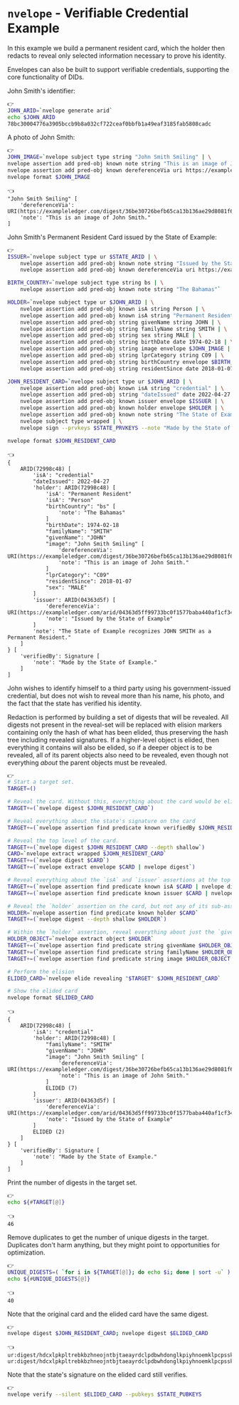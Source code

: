 # `nvelope` - Verifiable Credential Example

In this example we build a permanent resident card, which the holder then redacts to reveal only selected information necessary to prove his identity.

Envelopes can also be built to support verifiable credentials, supporting the core functionality of DIDs.

John Smith's identifier:

```bash
👉
JOHN_ARID=`nvelope generate arid`
echo $JOHN_ARID
78bc30004776a3905bccb9b8a032cf722ceaf0bbfb1a49eaf3185fab5808cadc
```

A photo of John Smith:

```bash
👉
JOHN_IMAGE=`nvelope subject type string "John Smith Smiling" | \
nvelope assertion add pred-obj known note string "This is an image of John Smith." | \
nvelope assertion add pred-obj known dereferenceVia uri https://exampleledger.com/digest/36be30726befb65ca13b136ae29d8081f64792c2702415eb60ad1c56ed33c999`
nvelope format $JOHN_IMAGE
```

```
👈
"John Smith Smiling" [
    'dereferenceVia': URI(https://exampleledger.com/digest/36be30726befb65ca13b136ae29d8081f64792c2702415eb60ad1c56ed33c999)
    'note': "This is an image of John Smith."
]
```

John Smith's Permanent Resident Card issued by the State of Example:

```bash
👉
ISSUER=`nvelope subject type ur $STATE_ARID | \
    nvelope assertion add pred-obj known note string "Issued by the State of Example" | \
    nvelope assertion add pred-obj known dereferenceVia uri https://exampleledger.com/arid/04363d5ff99733bc0f1577baba440af1cf344ad9e454fad9d128c00fef6505e8`

BIRTH_COUNTRY=`nvelope subject type string bs | \
    nvelope assertion add pred-obj known note string "The Bahamas"`

HOLDER=`nvelope subject type ur $JOHN_ARID | \
    nvelope assertion add pred-obj known isA string Person | \
    nvelope assertion add pred-obj known isA string "Permanent Resident" | \
    nvelope assertion add pred-obj string givenName string JOHN | \
    nvelope assertion add pred-obj string familyName string SMITH | \
    nvelope assertion add pred-obj string sex string MALE | \
    nvelope assertion add pred-obj string birthDate date 1974-02-18 | \
    nvelope assertion add pred-obj string image envelope $JOHN_IMAGE | \
    nvelope assertion add pred-obj string lprCategory string C09 | \
    nvelope assertion add pred-obj string birthCountry envelope $BIRTH_COUNTRY | \
    nvelope assertion add pred-obj string residentSince date 2018-01-07`

JOHN_RESIDENT_CARD=`nvelope subject type ur $JOHN_ARID | \
    nvelope assertion add pred-obj known isA string "credential" | \
    nvelope assertion add pred-obj string "dateIssued" date 2022-04-27 | \
    nvelope assertion add pred-obj known issuer envelope $ISSUER | \
    nvelope assertion add pred-obj known holder envelope $HOLDER | \
    nvelope assertion add pred-obj known note string "The State of Example recognizes JOHN SMITH as a Permanent Resident." | \
    nvelope subject type wrapped | \
    nvelope sign --prvkeys $STATE_PRVKEYS --note "Made by the State of Example."`

nvelope format $JOHN_RESIDENT_CARD
```

```
👈
{
    ARID(72998c48) [
        'isA': "credential"
        "dateIssued": 2022-04-27
        'holder': ARID(72998c48) [
            'isA': "Permanent Resident"
            'isA': "Person"
            "birthCountry": "bs" [
                'note': "The Bahamas"
            ]
            "birthDate": 1974-02-18
            "familyName": "SMITH"
            "givenName": "JOHN"
            "image": "John Smith Smiling" [
                'dereferenceVia': URI(https://exampleledger.com/digest/36be30726befb65ca13b136ae29d8081f64792c2702415eb60ad1c56ed33c999)
                'note': "This is an image of John Smith."
            ]
            "lprCategory": "C09"
            "residentSince": 2018-01-07
            "sex": "MALE"
        ]
        'issuer': ARID(04363d5f) [
            'dereferenceVia': URI(https://exampleledger.com/arid/04363d5ff99733bc0f1577baba440af1cf344ad9e454fad9d128c00fef6505e8)
            'note': "Issued by the State of Example"
        ]
        'note': "The State of Example recognizes JOHN SMITH as a Permanent Resident."
    ]
} [
    'verifiedBy': Signature [
        'note': "Made by the State of Example."
    ]
]
```

John wishes to identify himself to a third party using his government-issued credential, but does not wish to reveal more than his name, his photo, and the fact that the state has verified his identity.

Redaction is performed by building a set of digests that will be revealed. All digests not present in the reveal-set will be replaced with elision markers containing only the hash of what has been elided, thus preserving the hash tree including revealed signatures. If a higher-level object is elided, then everything it contains will also be elided, so if a deeper object is to be revealed, all of its parent objects also need to be revealed, even though not everything *about* the parent objects must be revealed.

```bash
👉
# Start a target set.
TARGET=()

# Reveal the card. Without this, everything about the card would be elided.
TARGET+=(`nvelope digest $JOHN_RESIDENT_CARD`)

# Reveal everything about the state's signature on the card
TARGET+=(`nvelope assertion find predicate known verifiedBy $JOHN_RESIDENT_CARD | nvelope digest --depth deep`)

# Reveal the top level of the card.
TARGET+=(`nvelope digest $JOHN_RESIDENT_CARD --depth shallow`)
CARD=`nvelope extract wrapped $JOHN_RESIDENT_CARD`
TARGET+=(`nvelope digest $CARD`)
TARGET+=(`nvelope extract envelope $CARD | nvelope digest`)

# Reveal everything about the `isA` and `issuer` assertions at the top level of the card.
TARGET+=(`nvelope assertion find predicate known isA $CARD | nvelope digest --depth deep`)
TARGET+=(`nvelope assertion find predicate known issuer $CARD | nvelope digest --depth deep`)

# Reveal the `holder` assertion on the card, but not any of its sub-assertions.
HOLDER=`nvelope assertion find predicate known holder $CARD`
TARGET+=(`nvelope digest --depth shallow $HOLDER`)

# Within the `holder` assertion, reveal everything about just the `givenName`, `familyName`, and `image` assertions.
HOLDER_OBJECT=`nvelope extract object $HOLDER`
TARGET+=(`nvelope assertion find predicate string givenName $HOLDER_OBJECT | nvelope digest --depth deep`)
TARGET+=(`nvelope assertion find predicate string familyName $HOLDER_OBJECT | nvelope digest --depth deep`)
TARGET+=(`nvelope assertion find predicate string image $HOLDER_OBJECT | nvelope digest --depth deep`)

# Perform the elision
ELIDED_CARD=`nvelope elide revealing "$TARGET" $JOHN_RESIDENT_CARD`

# Show the elided card
nvelope format $ELIDED_CARD
```

```
👈
{
    ARID(72998c48) [
        'isA': "credential"
        'holder': ARID(72998c48) [
            "familyName": "SMITH"
            "givenName": "JOHN"
            "image": "John Smith Smiling" [
                'dereferenceVia': URI(https://exampleledger.com/digest/36be30726befb65ca13b136ae29d8081f64792c2702415eb60ad1c56ed33c999)
                'note': "This is an image of John Smith."
            ]
            ELIDED (7)
        ]
        'issuer': ARID(04363d5f) [
            'dereferenceVia': URI(https://exampleledger.com/arid/04363d5ff99733bc0f1577baba440af1cf344ad9e454fad9d128c00fef6505e8)
            'note': "Issued by the State of Example"
        ]
        ELIDED (2)
    ]
} [
    'verifiedBy': Signature [
        'note': "Made by the State of Example."
    ]
]
```

Print the number of digests in the target set.

```bash
👉
echo ${#TARGET[@]}
```

```
👈
46
```

Remove duplicates to get the number of unique digests in the target. Duplicates don't harm anything, but they might point to opportunities for optimization.

```bash
👉
UNIQUE_DIGESTS=( `for i in ${TARGET[@]}; do echo $i; done | sort -u` )
echo ${#UNIQUE_DIGESTS[@]}
```

```
👈
40
```

Note that the original card and the elided card have the same digest.

```bash
👉
nvelope digest $JOHN_RESIDENT_CARD; nvelope digest $ELIDED_CARD
```

```
👈
ur:digest/hdcxlpkpltrebkbzhneojntbjtaeayrdclpdbwhdonglkpiyhnoemklpcpsskogufgtkzmtywsid
ur:digest/hdcxlpkpltrebkbzhneojntbjtaeayrdclpdbwhdonglkpiyhnoemklpcpsskogufgtkzmtywsid
```

Note that the state's signature on the elided card still verifies.

```bash
👉
nvelope verify --silent $ELIDED_CARD --pubkeys $STATE_PUBKEYS
```
